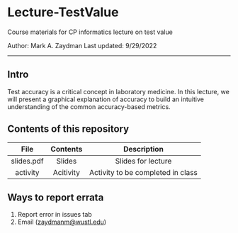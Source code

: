 # Lecture-TestValue
Course materials for CP informatics lecture on test value

Author: Mark A. Zaydman
Last updated: 9/29/2022

---

## Intro

Test accuracy is a critical concept in laboratory medicine. In this lecture, we will present a graphical explanation of accuracy to build an intuitive understanding of the common accuracy-based metrics.

## Contents of this repository

|File|Contents|Description|
|:---:|:---:|:---:|
|slides.pdf|Slides|Slides for lecture|
|activity|Acitivity|Activity to be completed in class|



## Ways to report errata
1. Report error in issues tab
2. Email (zaydmanm@wustl.edu)